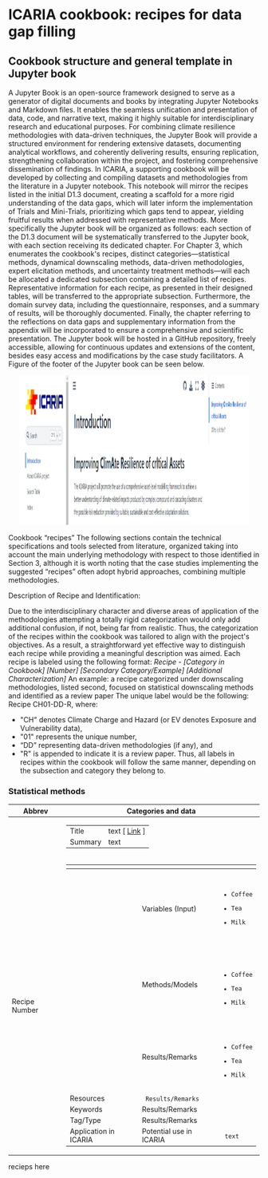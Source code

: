 # ICARIA cookbook: recipes for data gap filling

## Cookbook structure and general template in Jupyter book

A Jupyter Book is an open-source framework designed to serve as a generator of digital documents and books by integrating Jupyter Notebooks and Markdown files. It enables the seamless unification and presentation of data, code, and narrative text, making it highly suitable for interdisciplinary research and educational purposes. For combining climate resilience methodologies with data-driven techniques, the Jupyter Book will provide a structured environment for rendering extensive datasets, documenting analytical workflows, and coherently delivering results, ensuring replication, strengthening collaboration within the project, and fostering comprehensive dissemination of findings. In ICARIA, a supporting cookbook will be developed by collecting and compiling datasets and methodologies from the literature in a Jupyter notebook. This notebook will mirror the recipes listed in the initial D1.3 document, creating a scaffold for a more rigid understanding of the data gaps, which will later inform the implementation of Trials and Mini-Trials, prioritizing which gaps tend to appear, yielding fruitful results when addressed with representative methods. More specifically the Jupyter book will be organized as follows: each section of the D1.3 document will be systematically transferred to the Jupyter book, with each section receiving its dedicated chapter. For Chapter 3, which enumerates the cookbook's recipes, distinct categories—statistical methods, dynamical downscaling methods, data-driven methodologies, expert elicitation methods, and uncertainty treatment methods—will each be allocated a dedicated subsection containing a detailed list of recipes. Representative information for each recipe, as presented in their designed tables, will be transferred to the appropriate subsection. Furthermore, the domain survey data, including the questionnaire, responses, and a summary of results, will be thoroughly documented. Finally, the chapter referring to the reflections on data gaps and supplementary information from the appendix will be incorporated to ensure a comprehensive and scientific presentation. The Jupyter book will be hosted in a GitHub repository, freely accessible, allowing for continuous updates and extensions of the content, besides easy access and modifications by the case study facilitators. A Figure of the footer of the Jupyter book can be seen below.

<p align="center">
  <img width="460" height="300" src="screenshot.322.jpg">
</p>

Cookbook “recipes”
The following sections contain the technical specifications and tools selected from literature, organized taking into account the main underlying methodology with respect to those identified in Section 3, although it is worth noting that the case studies implementing the suggested “recipes” often adopt hybrid approaches, combining multiple methodologies.
 
Description of Recipe and Identification: 

Due to the interdisciplinary character and diverse areas of application of the methodologies attempting a totally rigid categorization would only add additional confusion, if not, being far from realistic. Thus, the categorization of the recipes within the cookbook was tailored to align with the project's objectives. As a result, a straightforward yet effective way to distinguish each recipe while providing a meaningful description was aimed. Each recipe is labeled using the following format: 
 _Recipe - [Category in Cookbook] [Number] [Secondary Category/Example] [Additional Characterization]_ 
An example: a recipe categorized under downscaling methodologies, listed second, focused on statistical downscaling methods and identified as a review paper The unique label would be the following:  
Recipe CH01-DD-R, where: 
 - "CH" denotes Climate Charge and Hazard (or EV denotes Exposure and Vulnerability data),
 - "01" represents the unique number, 
 - “DD” representing data-driven methodologies (if any), and 
 - "R" is appended to indicate it is a review paper. 
Thus, all labels in recipes within the cookbook will follow the same manner, depending on the subsection and category they belong to. 

### Statistical methods


|       Abbrev   |	Categories and data			 |
|----------------|-------------------------------|
| |<table>  <tbody>  <tr> <td>Title</td>  <td> text [ <a href="https://www.tutorialspoint.com/" target="_self">Link</a> ] </td> </tr> <tr> <td>Summary</td> <td> text </td></tr> <tr> </tr> </tbody>  </table>|
|Recipe Number |<table>  <thead> <tr> <tr> <th></th> <th> </th> <th> </th>  </tr> </thead>  <tbody> <tr> <td> </td>  <td>Variables (Input)</td> <td><code> <ul> <li>Coffee</li> <li>Tea</li> <li>Milk</li> </ul> </code></td> </tr>  <tr> <td></td>  <td>Methods/Models</td>  <td><code> <ul> <li>Coffee</li> <li>Tea</li> <li>Milk</li> </ul></code></td>   </tr>  <tr> <td> </td> <td>Results/Remarks</td>  <td><code> <ul> <li>Coffee</li> <li>Tea</li> <li>Milk</li> </ul></code></td> </tr>  <tr> <td>Resources</td> <td  colspan="2"> <code> Results/Remarks </code> </td> </tr>  <tr> <td>Keywords</td> <td  colspan="2">Results/Remarks</td> </tr> <tr> <td>Tag/Type</td> <td colspan="2">Results/Remarks</td> </tr> <tr> <td>Application in ICARIA</td> <td>Potential use in ICARIA </td>  <td><code> text</code></td> </tr> </tbody> </table> |

recieps here